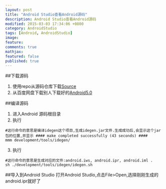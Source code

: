 ```yaml
---
layout: post
title: "Android Studio查看Android源码"
description: Android Studio查看Android源码
modified: 2015-03-03 17:34:06 +0800
category: AndroidStudio
tags: [Android, AndroidStudio]
image:
feature:
comments: true
mathjax:
featured: false
published: true
---
```


##下载源码
1. 使用repo从源码仓库下载[Source](http://source.android.com)
2. 从百度网盘下载别人下载好的[Android5.0](http://pan.baidu.com/s/1c0nhX5Y)

##编译源码
1. 进入Android 源码根目录
2. 执行
~~~
#这行命令的意思是编译idegen这个项目,生成idegen.jar文件.生成成功后,会显示这个jar包的位置,并显示 #### make completed successfully (43 seconds) ####
mmm development/tools/idegen/
~~~

3. 执行
~~~
#这行命令的意思是生成对应的文件:android.iws, android.ipr, android.iml .
sh ./development/tools/idegen/idegen.sh
~~~

##导入到Android Studio
打开Android Studio,点击File>Open,选择刚刚生成的android.ipr就好了
